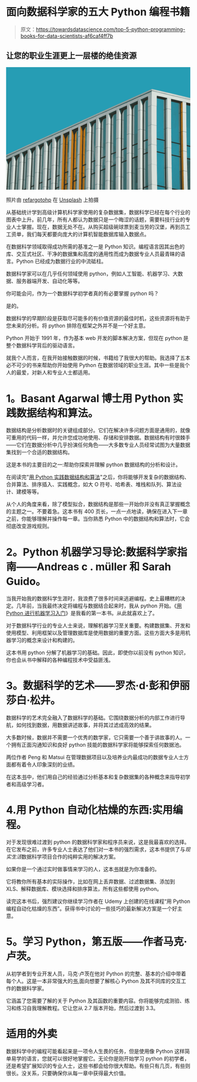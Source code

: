 # 面向数据科学家的五大 Python 编程书籍

> 原文：<https://towardsdatascience.com/top-5-python-programming-books-for-data-scientists-af6caf4ff7b>

## 让您的职业生涯更上一层楼的绝佳资源

![](img/0eb87a82d8446a0099d61209c0fd174a.png)

照片由 [refargotohp](https://unsplash.com/@refargotohp?utm_source=unsplash&utm_medium=referral&utm_content=creditCopyText) 在 [Unsplash](https://unsplash.com/t/architecture?utm_source=unsplash&utm_medium=referral&utm_content=creditCopyText) 上拍摄

从基础统计学到高级计算机科学家使用的复杂数据集，数据科学已经在每个行业的图表中上升。前几年，所有人都认为数据只是一个晦涩的话题，需要科技行业的专业人士掌握。现在，数据无处不在。从购买超级碗球票到麦当劳的汉堡，再到员工工资单，我们每天都要向庞大的计算机智能数据库输入数据点。

在数据科学领域取得成功所需的基准之一是 Python 知识。编程语言因其出色的库、交互式社区、干净的数据集和高度的通用性而成为数据专业人员最青睐的语言。Python 已经成为数据行业的中流砥柱。

数据科学家可以在几乎任何领域使用 python，例如人工智能、机器学习、大数据、服务器端开发、自动化等等。

你可能会问，作为一个数据科学初学者真的有必要掌握 python 吗？

是的。

数据科学的早期阶段是获取尽可能多的有价值资源的最佳时机，这些资源将有助于您未来的分析。将 python 排除在框架之外并不是一个好主意。

Python 开始于 1991 年，作为基本 web 开发的脚本解决方案，但现在 python 是整个数据科学背后的驱动语言。

就我个人而言，在我开始接触数据的时候，书籍给了我很大的帮助。我选择了五本必不可少的书来帮助你开始使用 Python 在数据领域的职业生涯。其中一些是我个人的最爱，对新人和专业人士都适用。

# **1。Basant Agarwal 博士用 Python 实践数据结构和算法。**

数据结构是分析数据时的关键组成部分。它们在解决许多问题方面是通用的，就像可重用的代码一样，并允许您成功地使用、存储和安排数据。数据结构有时很棘手——它们在数据分析中几乎扮演任何角色——大多数专业人员经常试图为大量数据集找到一个合适的数据结构。

这是本书的主要目的之一:帮助你探索并理解 python 数据结构的分析和设计。

在阅读完"[用 Python 实践数据结构和算法](https://www.amazon.com/Hands-Data-Structures-Algorithms-Python/dp/1788995570)"之后，你将能够开发复杂的数据结构、合并算法、排序插入、实践概念，如大 O 符号、哈希表、堆栈和队列、算法设计、建模等等。

从个人的角度来看，除了模型拟合，数据结构是那些一开始你并没有真正掌握概念的主题之一。不要着急。这本书有 400 页长，一点一点地读，确保在进入下一章之前，你能够理解并操作每一章。当你熟悉 Python 中的数据结构和算法时，它会彻底改变游戏规则。

# **2。Python 机器学习导论:数据科学家指南——Andreas c . müller 和 Sarah Guido。**

当我开始我的数据科学生涯时，我浪费了很多时间来逃避编程。史上最糟糕的决定。几年前，当我最终决定将编程与数据结合起来时，我从 python 开始。《[用 Python 进行机器学习入门](https://www.amazon.com/Introduction-Machine-Learning-Python-Scientists/dp/1449369413)》是我看的第一本书。从此就喜欢上了。

对于数据科学行业的专业人士来说，理解机器学习至关重要。构建数据集、开发和使用模型、利用框架以及管理数据库是使用数据的重要方面。这些方面大多是用机器学习的概念来设计和构建的。

这本书用 python 分解了机器学习的基础。因此，即使你以前没有 python 知识，你也会从书中解释的各种编程技术中受益匪浅。

# **3。数据科学的艺术——罗杰·d·彭和伊丽莎白·松井。**

数据科学的艺术完全融入了数据科学的基础。它围绕数据分析的内部工作进行导航，如何找到数据，用数据讲述故事，并将其过滤成高效的结果。

大多数时候，数据并不需要一个优秀的数学家，它只需要一个善于讲故事的人。一个拥有正面沟通知识和良好 python 技能的数据科学家将能够探索任何数据池。

两位作者 Peng 和 Matsui 在管理数据项目以及培养业内最成功的数据专业人士方面都有着令人印象深刻的业绩。

在这本[书](https://www.amazon.com/Art-Data-Science-Roger-Peng/dp/1365061469)中，他们用自己的经验通过分析基本和复杂数据集的各种概念来指导初学者和高级学习者。

# 4.用 Python 自动化枯燥的东西:实用编程。

对于发现很难过渡到 python 的数据科学家和程序员来说，这是我最喜欢的选择。在它发布之前，许多专业人士表达了他们对一本书的强烈需求，这本书提供了与*现实生活*数据科学项目合作的纯粹实用的解决方案。

如果你是一个通过实时做事情来学习的人，这本[书](https://automatetheboringstuff.com/)就是为你准备的。

它将教你所有基本的实际操作，比如在网上丢弃数据、过滤数据集、添加到 XLS、解释数据库、模块选择和排序算法，所有这些都使用 python。

读完这本书后，强烈建议你继续学习作者在 Udemy 上创建的在线课程“用 Python 编程自动化枯燥的东西”。获得书中讨论的一些技巧的最新解决方案是一个好主意。

# **5。学习 Python，第五版——作者马克·卢茨。**

从初学者到专业开发人员，马克·卢茨在他对 Python 的完整、基本的介绍中带着每个人。这是一本非常强大的[书](https://www.amazon.com/Learning-Python-5th-Mark-Lutz/dp/1449355730),面向想要了解核心 Python 及其不同库的交互工作的数据科学家。

它涵盖了您需要了解的关于 Python 及其函数的重要内容。你将能够完成测验、练习和练习自我理解教程。它让您从 2.7 版本开始，然后过渡到 3.3。

# **适用的外卖**

数据科学中的编程可能看起来是一项令人生畏的任务，但是使用像 Python 这样简单易学的语言，您就可以很好地掌握它。无论你是刚开始学习 python 的初学者，还是希望扩展知识的专业人士，这些书都会给你很大帮助。有些只有几页，有些则很长。没关系，只要确保你从每一章中获得最大价值。